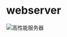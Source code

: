 # webserver
![高性能服务器](https://user-images.githubusercontent.com/66630947/223971936-303a86d0-35eb-4e1f-85c6-95d60be85ad4.png)
